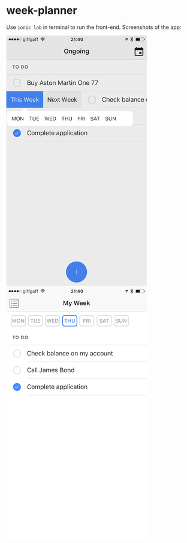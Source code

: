 # week-planner
Use `ionic lab` in terminal to run the front-end.
Screenshots of the app:

![Week Planner](https://github.com/codepulseme/week-planner/blob/master/IMG_0959.PNG)
![Week Planner](https://github.com/codepulseme/week-planner/blob/master/IMG_0960.PNG)
